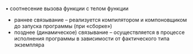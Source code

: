 • соотнесение вызова функции с телом функции 
- раннее связывание – реализуется компилятором и компоновщиком до запуска программы (при «сборке») 
- позднее (динамическое) связывание – осуществляется в процессе исполнения программы в зависимости от фактического типа экземпляра